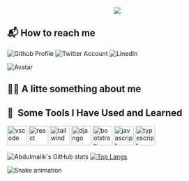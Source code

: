 <p align="center">
  <img src="https://capsule-render.vercel.app/api?text=Hola!👋&animation=fadeIn&type=waving&color=gradient&height=200"/>
</p>

## 📬 How to reach me

![Github Profile](https://www.vectorlogo.zone/logos/github/github-ar21.svg)
![Twitter Account](https://www.vectorlogo.zone/logos/twitter/twitter-ar21.svg)
![LinedIn](https://www.vectorlogo.zone/logos/linkedin/linkedin-ar21.svg)

![Avatar]("https://giphy.com/embed/wyE8xpziQGbqjvMirz")

## 👷‍♂️ A litte something about me

## 🚀 &nbsp;Some Tools I Have Used and Learned</h2>
<p align="left">
<img src="https://cdn.jsdelivr.net/gh/devicons/devicon/icons/vscode/vscode-original.svg" alt="vscode" width="45" height="45"/>
<img src="https://cdn.jsdelivr.net/gh/devicons/devicon/icons/react/react-original.svg"  alt="react" width="45" height="45"//>
<img src="https://cdn.jsdelivr.net/gh/devicons/devicon/icons/tailwindcss/tailwindcss-plain.svg"  alt="tailwind" width="45" height="45"//>
<img src="https://cdn.jsdelivr.net/gh/devicons/devicon/icons/django/django-plain.svg"  alt="django" width="45" height="45"//>
<img src="https://cdn.jsdelivr.net/gh/devicons/devicon/icons/bootstrap/bootstrap-original.svg" alt="bootstrap" width="45" height="45"/ />
<img src="https://cdn.jsdelivr.net/gh/devicons/devicon/icons/javascript/javascript-plain.svg"  alt="javascript" width="45" height="45"//>
<img src="https://cdn.jsdelivr.net/gh/devicons/devicon/icons/typescript/typescript-plain.svg"  alt="typescript" width="45" height="45"//>
                                                  
</p>

![Abdulmalik's GitHub stats](https://github-readme-stats.vercel.app/api?username=abdulmalikyusuf&show_icons=true)
[![Top Langs](https://github-readme-stats.vercel.app/api/top-langs/?username=abdulmalikyusuf)](https://github.com/anuraghazra/github-readme-stats)

![Snake animation](https://github.com/thepiyushmalhotra/thepiyushmalhotra/blob/output/github-contribution-grid-snake.svg)
